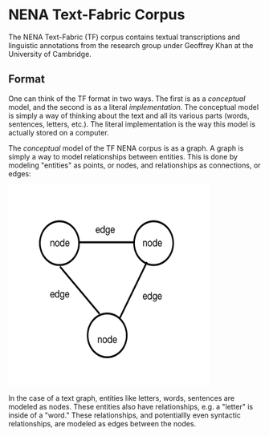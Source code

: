 # NENA Text-Fabric Corpus

The NENA Text-Fabric (TF) corpus contains textual transcriptions and linguistic annotations from the research group under Geoffrey Khan at the University of Cambridge.

## Format

One can think of the TF format in two ways. The first is as a *conceptual* model, and the second is as a literal *implementation*. The conceptual model is simply a way of thinking about the text and all its various parts (words, sentences, letters, etc.). The literal implementation is the way this model is actually stored on a computer. 

The *conceptual* model of the TF NENA corpus is as a graph. A graph is simply a way to model relationships between entities. This is done by modeling "entities" as points, or nodes, and relationships as connections, or edges:

<img src="images/nodes_edges.png" height=400px width=400px>

In the case of a text graph, entities like letters, words, sentences are modeled as nodes. These entities also have relationships, e.g. a "letter" is inside of a "word." These relationships, and potentiallly even syntactic relationships, are modeled as edges between the nodes. 


